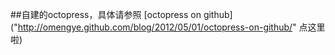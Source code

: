 ##自建的octopress，具体请参照 [octopress on github]("http://omengye.github.com/blog/2012/05/01/octopress-on-github/" 点这里啦)
